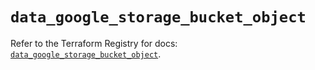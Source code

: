 # `data_google_storage_bucket_object`

Refer to the Terraform Registry for docs: [`data_google_storage_bucket_object`](https://registry.terraform.io/providers/drfaust92/google/4.16.4/docs/data-sources/storage_bucket_object).
